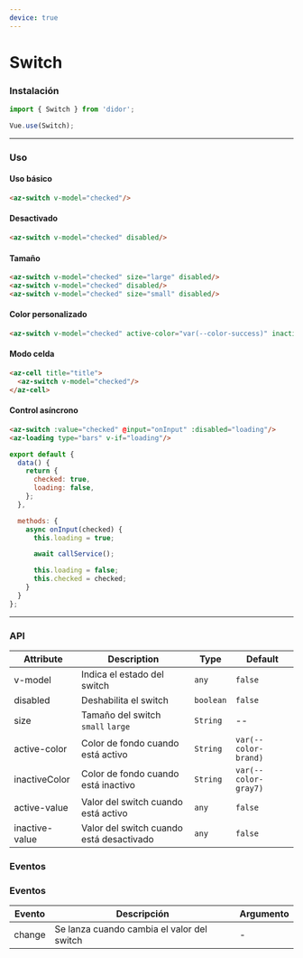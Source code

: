 ```yaml
---
device: true
---
```


# Switch

### Instalación

```javascript
import { Switch } from 'didor';

Vue.use(Switch);
```

---

### Uso

#### Uso básico

``` html
<az-switch v-model="checked"/>
```

#### Desactivado

``` html
<az-switch v-model="checked" disabled/>
```

#### Tamaño

``` html
<az-switch v-model="checked" size="large" disabled/>
<az-switch v-model="checked" disabled/>
<az-switch v-model="checked" size="small" disabled/>
```

#### Color personalizado

``` html
<az-switch v-model="checked" active-color="var(--color-success)" inactive-color="var(--color-danger)" />
```

#### Modo celda

``` html
<az-cell title="title">
  <az-switch v-model="checked"/>
</az-cell>
```

#### Control asíncrono

``` html
<az-switch :value="checked" @input="onInput" :disabled="loading"/>
<az-loading type="bars" v-if="loading"/>
```

``` js
export default {
  data() {
    return {
      checked: true,
      loading: false,
    };
  },

  methods: {
    async onInput(checked) {
      this.loading = true;

      await callService();

      this.loading = false;
      this.checked = checked;
    }
  }
};
```


---

### API

| Attribute   | Description                                | Type      | Default   |
| ----------- | ------------------------------------------ | --------- | --------- |
| v-model | Indica el estado del switch | `any` | `false` |
| disabled | Deshabilita el switch | `boolean` | `false` |
| size | Tamaño del switch<br>`small` `large` | `String` | -- |
| active-color | Color de fondo cuando está activo | `String` | `var(--color-brand)` |
| inactiveColor | Color de fondo cuando está inactivo | `String` | `var(--color-gray7)` |
| active-value | Valor del switch cuando está activo | `any` | `false` |
| inactive-value | Valor del switch cuando está desactivado | `any` | `false` |

### Eventos

### Eventos

| Evento | Descripción                                             | Argumento |
| ------ | ------------------------------------------------------- | --------- |
| change | Se lanza cuando cambia el valor del switch | -         |

